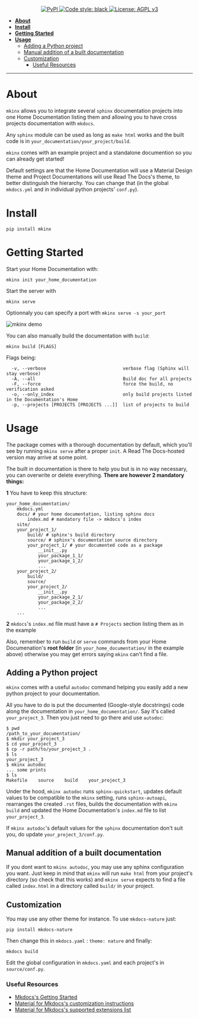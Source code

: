 <p align="center">

<a href="https://pypi.python.org/pypi/mkinx">
  <img alt="PyPI" src="https://badge.fury.io/py/mkinx.svg">
</a>
<a href="https://github.com/ambv/black">
  <img alt="Code style: black" src="https://img.shields.io/badge/code%20style-black-000000.svg">
</a>
<a href="https://github.com/entrepreneur-interet-general/mkinx/blob/master/LICENCE">
  <img alt="License: AGPL v3" src="https://img.shields.io/badge/License-AGPL%20v3-blue.svg">
</a>

</p>

<!-- TOC -->

- [**About**](#about)
- [**Install**](#install)
- [**Getting Started**](#getting-started)
- [**Usage**](#usage)
    - [Adding a Python project](#adding-a-python-project)
    - [Manual addition of a built documentation](#manual-addition-of-a-built-documentation)
    - [Customization](#customization)
        - [Useful Resources](#useful-resources)

<!-- /TOC -->
---


# About

`mkinx` allows you to integrate several `sphinx` documentation projects into one Home Documentation listing them and allowing you to have cross projects documentation with `mkdocs`. 

Any `sphinx` module can be used as long as `make html` works and the built code is in `your_documentation/your_project/build`.

`mkinx` comes with an example project and a standalone documention so you can already get started!

Default settings are that the Home Documentation will use a Material Design theme and Project Documentations will use Read The Docs's theme, to better distinguish the hierarchy. You can change that (in the global `mkdocs.yml` and in individual python projects' `conf.py`).

# Install

```
pip install mkinx
```

# Getting Started

Start your Home Documentation with:

```
mkinx init your_home_documentation
```

Start the server with 

```
mkinx serve
```

Optionnaly you can specify a port with `mkinx serve -s your_port`

<img src="http://g.recordit.co/3vikPzjJPv.gif" alt="mkinx demo" style="max-width:300px"></img>

You can also manually build the documentation with `build`:

```
mkinx build [FLAGS]
```

Flags being:

```
  -v, --verbose                             verbose flag (Sphinx will stay verbose)
  -A, --all                                 Build doc for all projects
  -F, --force                               force the build, no verification asked
  -o, --only_index                          only build projects listed in the Documentation's Home
  -p, --projects [PROJECTS [PROJECTS ...]]  list of projects to build
```



# Usage

The package comes with a thorough documentation by default, which you'll see by running `mkinx serve` after a proper `init`. A Read The Docs-hosted version may arrive at some point. 

The built in documentation is there to help you but is in no way necessary, you can overwrite or delete everything. **There are however 2 mandatory things:**

**1** You have to keep this structure:

```
your_home_documentation/
    mkdocs.yml
    docs/ # your home documentation, listing sphinx docs
        index.md # mandatory file -> mkdocs's index
    site/
    your_project_1/
        build/ # sphinx's build directory
        source/ # sphinx's documentation source directory
        your_project_1/ # your documented code as a package
            __init__.py
            your_package_1_1/
            your_package_1_2/
            ...
    your_project_2/
        build/
        source/
        your_project_2/
            __init__.py
            your_package_2_1/
            your_package_2_2/
            ...
    ...
```

**2**  `mkdocs`'s `index.md` file must have a `# Projects` section listing them as in the example

Also, remember to run `build` or `serve` commands from your Home Documenation's **root folder** (in `your_home_documentation/` in the example above) otherwise you may get errors saying `mkinx` can't find a file.

## Adding a Python project

`mkinx` comes with a useful `autodoc` command helping you easily add a new python project to your documentation.

All you have to do is put the documented (Google-style docstrings) code along the documentation in `your_home_documentation/`. Say it's called `your_project_3`. Then you just need to go there and use `autodoc`:

```
$ pwd
/path_to_your_documentation/
$ mkdir your_project_3
$ cd your_project_3
$ cp -r path/to/your_project_3 .
$ ls
your_project_3
$ mkinx autodoc
... some prints
$ ls
Makefile    source    build    your_project_3
```

Under the hood, `mkinx autodoc` runs `sphinx-quickstart`, updates default values to be compatible to the `mkinx` setting, runs `sphinx-autoapi`, rearranges the created `.rst` files, builds the documentation with `mkinx build` and updated the Home Documentation's `index.md` file to list `your_project_3`.

If `mkinx autodoc`'s default values for the `sphinx` documentation don't suit you, do update `your_project_3/conf.py`.

## Manual addition of a built documentation

If you dont want to `mkinx autodoc`, you may use any sphinx configuration you want. Just keep in mind that `mkinx` will run `make html` from your project's directory (so check that this works) and `mkinx serve` expects to find a file called `index.html` in a directory called `build/` in your project.

## Customization

You may use any other theme for instance. To use `mkdocs-nature` just:

```
pip install mkdocs-nature
```

Then change this in `mkdocs.yaml` : `theme: nature` and finally:

```
mkdocs build
```

Edit the global configuration in `mkdocs.yaml` and each project's in `source/conf.py`.


### Useful Resources

* [Mkdocs's Getting Started](https://www.mkdocs.org/user-guide/writing-your-docs/)
* [Material for Mkdocs's customization instructions](https://squidfunk.github.io/mkdocs-material/customization/)
* [Material for Mkdocs's supported extensions list](https://squidfunk.github.io/mkdocs-material/extensions/admonition/)
